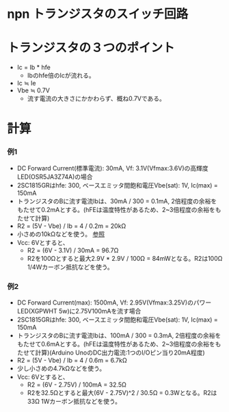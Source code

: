 # npn トランジスタのスイッチ回路
# トランジスタの３つのポイント
- Ic = Ib * hfe
  - Ibのhfe倍のIcが流れる。
- Ic ≒ Ie
- Vbe ≒ 0.7V
  - 流す電流の大きさにかかわらず、概ね0.7Vである。

# 計算
### 例1
- DC Forward Current(標準電流): 30mA, Vf: 3.1V(Vfmax:3.6V)の高輝度LED(OSR5JA3Z74A)の場合
- 2SC1815GRはhfe: 300, ベースエミッタ間飽和電圧Vbe(sat): 1V, Ic(max) = 150mA
- トランジスタのBに流す電流Ibは、30mA / 300 = 0.1mA, 2倍程度の余裕をもたせて0.2mAとする。(hFEは温度特性があるため、2~3倍程度の余裕をもたせて計算)
- R2 = (5V - Vbe) / Ib = 4 / 0.2m = 20kΩ
- 小さめの10kΩなどを使う。
[参照](http://www.geocities.jp/zattouka/GarageHouse/micon/circuit/TR.htm)
- Vcc: 6Vとすると、
  - R2 = (6V - 3.1V) / 30mA = 96.7Ω
  - R2を100Ωとすると最大2.9V * 2.9V / 100Ω = 84mWとなる。R2は100Ω 1/4Wカーボン抵抗などを使う。

### 例2
- DC Forward Current(max): 1500mA, Vf: 2.95V(Vfmax:3.25V)のパワーLED(XGPWHT 5w)に2.75V100mAを流す場合
- 2SC1815GRはhfe: 300, ベースエミッタ間飽和電圧Vbe(sat): 1V, Ic(max) = 150mA
- トランジスタのBに流す電流Ibは、100mA / 300 = 0.3mA, 2倍程度の余裕をもたせて0.6mAとする。(hFEは温度特性があるため、2~3倍程度の余裕をもたせて計算)(Arduino UnoのDC出力電流:1つのI/Oピン当り20mA程度)
- R2 = (5V - Vbe) / Ib = 4 / 0.6m = 6.7kΩ
- 少し小さめの4.7kΩなどを使う。
- Vcc: 6Vとすると、
  - R2 = (6V - 2.75V) / 100mA = 32.5Ω
  - R2を32.5Ωとすると最大(6V - 2.75V)^2 / 30.5Ω = 0.3Wとなる。R2は33Ω 1Wカーボン抵抗などを使う。
